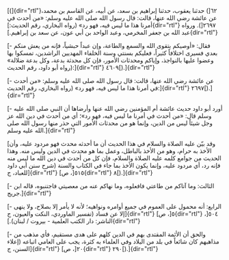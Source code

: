 [(]{dir="rtl"}٦٢[) حدثنا يعقوب، حدثنا إبراهيم بن سعد، عن أبيه، عن القاسم
بن محمد، عن عائشة رضي الله عنها، قالت: قال رسول الله صلى الله عليه وسلم:
«من أحدث في أمرنا هذا ما ليس فيه، فهو رد» (رواه البخاري، رقم
الحديث:]{dir="rtl"} ٢٦٩٧[). ورواه عبد الله بن جعفر المخرمي، وعبد الواحد
بن أبي عون، عن سعد بن إبراهيم.]{dir="rtl"}

[- فقال: «أوصيكم بتقوى الله والسمع والطاعة، وإن عبداً حبشياً، فإنه من يعش
منكم بعدي فسيرى اختلافاً كثيراً، فعليكم بسنتي وسنة الخلفاء المهديين
الراشدين، تمسكوا بها وعضوا عليها بالنواجذ، وإياكم ومحدثات الأمور، فإن كل
محدثة بدعة، وكل بدعة ضلالة» (رواه أبو داود، رقم الحديث:]{dir="rtl"}
٤٦٠٩[).]{dir="rtl"}

[- عن عائشة رضي الله عنها، قالت: قال رسول الله صلى الله عليه وسلم: «من
أحدث في أمرنا هذا ما ليس فيه، فهو رد» (رواه البخاري، رقم
الحديث:]{dir="rtl"} ٢٦٩٧[).]{dir="rtl"}

[- أورد أبو داود حديث عائشة أم المؤمنين رضي الله عنها وأرضاها أن النبي
صلى الله عليه وسلم قال: «من أحدث في أمرنا ما ليس فيه، فهو رد»؛ أي من
أحدث في دين الله عز وجل شيئاً ليس من الدين، وإنما هو من محدثات الأمور
التي حذر منها رسول الله صلى الله عليه وسلم.]{dir="rtl"}

[وقد بيّن عليه الصلاة والسلام في هذا الحديث أن ما أحدثه محدث فهو مردود
عليه، وأن الأخذ به حرام، وهو من الأخذ بالباطل، وعمل بما هو محدث في الدين
وليس منه. وهذا الحديث من جوامع كلمه عليه الصلاة والسلام، فإن كل من أحدث
في دين الله ما ليس منه فإنه رد، أي مردود عليه، وإنما يكون الأخذ بما جاء
في الكتاب والسنة (شرح سنن أبي داود للعباد، ج]{dir="rtl"} ٥١٥[،
ص]{dir="rtl"} ٨[).]{dir="rtl"}

[- الثالث: وما آتاكم من طاعتي فافعلوه، وما نهاكم عنه من معصيتي فاجتنبوه،
قاله ابن جريج.]{dir="rtl"}

[- الرابع: أنه محمول على العموم في جميع أوامره ونواهيه؛ لأنه لا يأمر إلا
بصلاح، ولا ينهى إلا عن فساد (تفسير الماوردي، النكت والعيون،
ج]{dir="rtl"} ٥[، ص]{dir="rtl"} ٥٠٤[، الناشر: دار الكتب العلمية - بيروت
/ لبنان).]{dir="rtl"}

[- والحق أن الأئمة المقتدى بهم في الدين كلهم على هدى مستقيم، فأي مذهب من
مذاهبهم كان شائعاً في بلد من البلاد وفي العلماء به كثرة، يجب على العامي
اتباعه (إعلاء السنن، ج]{dir="rtl"} ٢٠[، ص]{dir="rtl"} ٢٩٠[).]{dir="rtl"}

